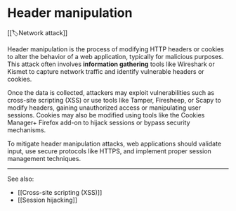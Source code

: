 
# Header manipulation

[[🏷️Network attack]]

Header manipulation is the process of modifying HTTP headers or cookies to alter the behavior of a web application, typically for malicious purposes. This attack often involves **information gathering** tools like Wireshark or Kismet to capture network traffic and identify vulnerable headers or cookies.

Once the data is collected, attackers may exploit vulnerabilities such as cross-site scripting (XSS) or use tools like Tamper, Firesheep, or Scapy to modify headers, gaining unauthorized access or manipulating user sessions. Cookies may also be modified using tools like the Cookies Manager+ Firefox add-on to hijack sessions or bypass security mechanisms.

To mitigate header manipulation attacks, web applications should validate input, use secure protocols like HTTPS, and implement proper session management techniques.

---

See also:

- [[Cross-site scripting (XSS)]]
- [[Session hijacking]]